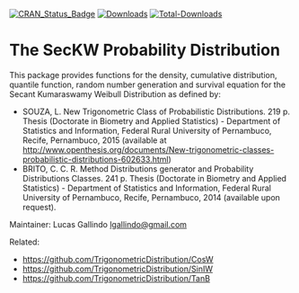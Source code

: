 
[![CRAN_Status_Badge](http://www.r-pkg.org/badges/version/SecKW)](https://CRAN.R-project.org/package=SecKW)
[![Downloads](http://cranlogs.r-pkg.org/badges/SecKW)](https://CRAN.R-project.org/package=SecKW)
[![Total-Downloads](https://cranlogs.r-pkg.org/badges/grand-total/SecKW)](https://CRAN.R-project.org/package=SecKW)

# The SecKW Probability Distribution

This package provides functions for the density, cumulative distribution,
quantile function, random number generation and survival equation for the
Secant Kumaraswamy Weibull Distribution as defined by:

 * SOUZA, L. New Trigonometric Class of Probabilistic Distributions. 219 p. Thesis (Doctorate in Biometry and Applied Statistics) - Department of Statistics and Information, Federal Rural University of Pernambuco, Recife, Pernambuco, 2015 (available at <http://www.openthesis.org/documents/New-trigonometric-classes-probabilistic-distributions-602633.html>)
 * BRITO, C. C. R. Method Distributions generator and Probability Distributions Classes. 241 p. Thesis (Doctorate in Biometry and Applied Statistics) - Department of Statistics and Information, Federal Rural University of Pernambuco, Recife, Pernambuco, 2014 (available upon request).

 Maintainer: Lucas Gallindo <lgallindo@gmail.com>

 Related:

 * https://github.com/TrigonometricDistribution/CosW
 * https://github.com/TrigonometricDistribution/SinIW
 * https://github.com/TrigonometricDistribution/TanB
